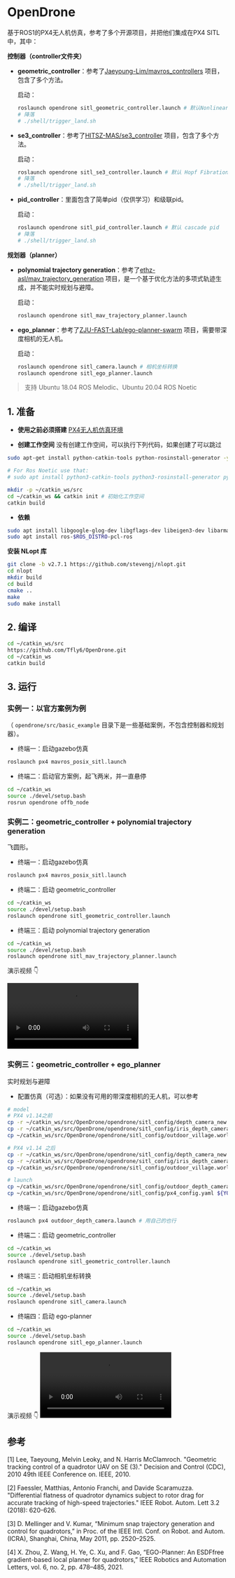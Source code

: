 # OpenDrone
基于ROS1的PX4无人机仿真，参考了多个开源项目，并把他们集成在PX4 SITL中，其中：

**控制器（controller文件夹）**

- **geometric_controller**：参考了[Jaeyoung-Lim/mavros_controllers](https://github.com/Jaeyoung-Lim/mavros_controllers) 项目，包含了多个方法。

  启动：

  ```bash
  roslaunch opendrone sitl_geometric_controller.launch # 默认Nonlinear GeometricControl
  # 降落
  # ./shell/trigger_land.sh
  ```

- **se3_controller**：参考了[HITSZ-MAS/se3_controller](https://github.com/HITSZ-MAS/se3_controller) 项目，包含了多个方法。

  启动：

  ```bash
  roslaunch opendrone sitl_se3_controller.launch # 默认 Hopf Fibration on SO(3)
  # 降落
  # ./shell/trigger_land.sh
  ```

- **pid_controller**：里面包含了简单pid（仅供学习）和级联pid。

  启动：

  ```bash
  roslaunch opendrone sitl_pid_controller.launch # 默认 cascade pid
  # 降落
  # ./shell/trigger_land.sh
  ```
  
  

**规划器（planner）**

- **polynomial trajectory generation**：参考了[ethz-asl/mav_trajectory_generation](https://github.com/ethz-asl/mav_trajectory_generation) 项目，是一个基于优化方法的多项式轨迹生成，并不能实时规划与避障。

  启动：

  ```bash
  roslaunch opendrone sitl_mav_trajectory_planner.launch
  ```

- **ego_planner**：参考了[ZJU-FAST-Lab/ego-planner-swarm](https://github.com/ZJU-FAST-Lab/ego-planner-swarm) 项目，需要带深度相机的无人机。

  启动：

  ```bash
  roslaunch opendrone sitl_camera.launch # 相机坐标转换
  roslaunch opendrone sitl_ego_planner.launch
  ```

  

> 支持 Ubuntu 18.04 ROS Melodic、Ubuntu 20.04 ROS Noetic
## 1. 准备
- **使用之前必须搭建** [PX4无人机仿真环境](https://blog.csdn.net/weixin_55944949/article/details/130895608?spm=1001.2014.3001.5501)

- **创建工作空间**
没有创建工作空间，可以执行下列代码，如果创建了可以跳过
```bash
sudo apt-get install python-catkin-tools python-rosinstall-generator -y

# For Ros Noetic use that:
# sudo apt install python3-catkin-tools python3-rosinstall-generator python3-osrf-pycommon -y
```

```bash
mkdir -p ~/catkin_ws/src
cd ~/catkin_ws && catkin init # 初始化工作空间
catkin build
```

- **依赖** 

```bash
sudo apt install libgoogle-glog-dev libgflags-dev libeigen3-dev libarmadillo-dev
sudo apt install ros-$ROS_DISTRO-pcl-ros
```

**安装 NLopt 库** 

```bash
git clone -b v2.7.1 https://github.com/stevengj/nlopt.git
cd nlopt
mkdir build
cd build
cmake ..
make
sudo make install
```

## 2. 编译

```bash
cd ~/catkin_ws/src
https://github.com/Tfly6/OpenDrone.git
cd ~/catkin_ws
catkin build
```
## 3. 运行

### 实例一：以官方案例为例

（ `opendrone/src/basic_example` 目录下是一些基础案例，不包含控制器和规划器）。

- 终端一：启动gazebo仿真
```bash
roslaunch px4 mavros_posix_sitl.launch
```
- 终端二：启动官方案例，起飞两米，并一直悬停
```bash
cd ~/catkin_ws
source ./devel/setup.bash
rosrun opendrone offb_node
```

### 实例二：geometric_controller + polynomial trajectory generation

飞圆形。

- 终端一：启动gazebo仿真
```bash
roslaunch px4 mavros_posix_sitl.launch
```
- 终端二：启动 geometric_controller
```bash
cd ~/catkin_ws
source ./devel/setup.bash
roslaunch opendrone sitl_geometric_controller.launch
```
- 终端三：启动 polynomial trajectory generation
```bash
cd ~/catkin_ws
source ./devel/setup.bash
roslaunch opendrone sitl_mav_trajectory_planner.launch
```
演示视频 👇

<video src="https://github.com/Tfly6/myImage/raw/refs/heads/main/mav.mp4" controls></video>


### 实例三：geometric_controller + ego_planner
实时规划与避障

- 配置仿真（可选）：如果没有可用的带深度相机的无人机，可以参考
```bash
# model
# PX4 v1.14之前
cp -r ~/catkin_ws/src/OpenDrone/opendrone/sitl_config/depth_camera_new ${YOUR_PX4_PATH}/Tools/sitl_gazebo/models/
cp -r ~/catkin_ws/src/OpenDrone/opendrone/sitl_config/iris_depth_camera_new ${YOUR_PX4_PATH}/Tools/sitl_gazebo/models/
cp ~/catkin_ws/src/OpenDrone/opendrone/sitl_config/outdoor_village.world ${YOUR_PX4_PATH}/Tools/sitl_gazebo/worlds/

# PX4 v1.14 之后
cp -r ~/catkin_ws/src/OpenDrone/opendrone/sitl_config/depth_camera_new ${YOUR_PX4_PATH}/Tools/simulation/gazebo-classic/sitl_gazebo-classic/models/
cp -r ~/catkin_ws/src/OpenDrone/opendrone/sitl_config/iris_depth_camera_new ${YOUR_PX4_PATH}/Tools/simulation/gazebo-classic/sitl_gazebo-classic/models/
cp ~/catkin_ws/src/OpenDrone/opendrone/sitl_config/outdoor_village.world ${YOUR_PX4_PATH}/Tools/simulation/gazebo-classic/sitl_gazebo-classic/worlds/

```
```bash
# launch
cp ~/catkin_ws/src/OpenDrone/opendrone/sitl_config/outdoor_depth_camera.launch ${YOUR_PX4_PATH}/launch/
cp ~/catkin_ws/src/OpenDrone/opendrone/sitl_config/px4_config.yaml ${YOUR_PX4_PATH}/launch/
```

- 终端一：启动gazebo仿真
```bash
roslaunch px4 outdoor_depth_camera.launch # 用自己的也行
```
- 终端二：启动 geometric_controller
```bash
cd ~/catkin_ws
source ./devel/setup.bash
roslaunch opendrone sitl_geometric_controller.launch
```
- 终端三：启动相机坐标转换
```bash
cd ~/catkin_ws
source ./devel/setup.bash
roslaunch opendrone sitl_camera.launch
```
- 终端四：启动 ego-planner
```bash
cd ~/catkin_ws
source ./devel/setup.bash
roslaunch opendrone sitl_ego_planner.launch
```
演示视频 👇
<video src="https://github.com/Tfly6/myImage/raw/refs/heads/main/ego.mp4" controls></video>





## 参考

[1] Lee, Taeyoung, Melvin Leoky, and N. Harris McClamroch. "Geometric tracking control of a quadrotor UAV on SE (3)." Decision and Control (CDC), 2010 49th IEEE Conference on. IEEE, 2010.

[2] Faessler, Matthias, Antonio Franchi, and Davide Scaramuzza. "Differential flatness of quadrotor dynamics subject to rotor drag for accurate tracking of high-speed trajectories." IEEE Robot. Autom. Lett 3.2 (2018): 620-626.

[3] D. Mellinger and V. Kumar, “Minimum snap trajectory generation and control for quadrotors,” in Proc. of the IEEE Intl. Conf. on Robot. and Autom. (ICRA), Shanghai, China, May 2011, pp. 2520–2525.

[4] X. Zhou, Z. Wang, H. Ye, C. Xu, and F. Gao, “EGO-Planner: An ESDFfree gradient-based local planner for quadrotors,” IEEE Robotics and Automation Letters, vol. 6, no. 2, pp. 478–485, 2021.